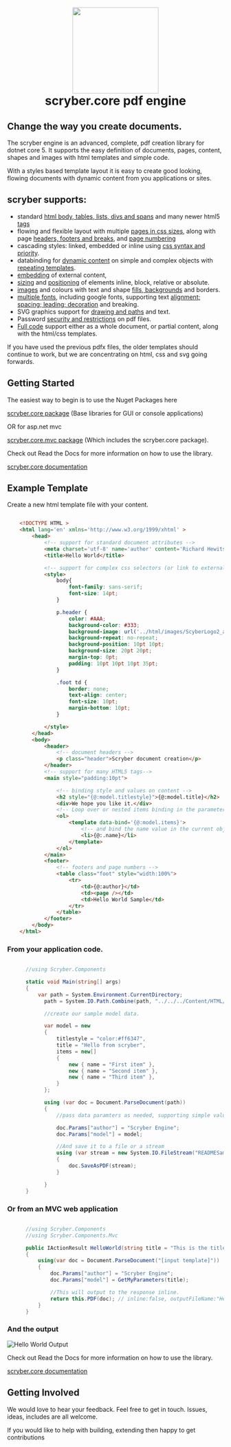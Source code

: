 <h1 align='center'>
    <img height='200' src='https://raw.githubusercontent.com/richard-scryber/scryber.core/master/ScyberLogo2_alpha_small.png'/>
    <br/>
    scryber.core pdf engine
</h1>

## Change the way you create documents.

The scryber engine is an advanced, complete, pdf creation library for dotnet core 5.
It supports the easy definition of documents, pages, content, shapes and images with html templates and simple code. 

With a styles based template layout it is easy to create good looking,
flowing documents with dynamic content from you applications or sites.


## scryber supports:

- standard [html body, tables, lists, divs and spans](https://scrybercore.readthedocs.io/en/latest/document_components.html) and many newer html5 [tags](https://scrybercore.readthedocs.io/en/latest/document_components.html)
- flowing and flexible layout with multiple [pages in css sizes](https://scrybercore.readthedocs.io/en/latest/document_pages.html), along with page [headers, footers and breaks](https://scrybercore.readthedocs.io/en/latest/document_pages.html), and [page numbering](https://scrybercore.readthedocs.io/en/latest/document_pagenumbering.html)
- cascading styles: linked, embedded or inline using [css syntax and priority](https://scrybercore.readthedocs.io/en/latest/document_styles.html).
- databinding for [dynamic content](https://scrybercore.readthedocs.io/en/latest/binding_model.html) on simple and complex objects with [repeating templates](https://scrybercore.readthedocs.io/en/latest/binding_model.html#using-objects).
- [embedding](https://scrybercore.readthedocs.io/en/latest/document_references.html) of external content,
- [sizing](https://scrybercore.readthedocs.io/en/latest/component_sizing.html) and [positioning](https://scrybercore.readthedocs.io/en/latest/component_positioning.html) of elements inline, block, relative or absolute.
- [images](https://scrybercore.readthedocs.io/en/latest/drawing_images.html) and colours with text and shape [fills, backgrounds](https://scrybercore.readthedocs.io/en/latest/drawing_image_backgrounds.html) and borders.
- [multiple fonts](https://scrybercore.readthedocs.io/en/latest/drawing_fonts.html), including google fonts, supporting text [alignment; spacing; leading; decoration](https://scrybercore.readthedocs.io/en/latest/document_textlayout.html) and breaking.
- SVG graphics support for [drawing and paths](https://scrybercore.readthedocs.io/en/latest/drawing_paths.html) and text.
- Password [security and restrictions](https://scrybercore.readthedocs.io/en/latest/document_security.html) on pdf files.
- [Full code](https://scrybercore.readthedocs.io/en/latest/document_code_vs_xml.html) support either as a whole document, or partial content, along with the html/css templates.

If you have used the previous pdfx files, the older templates should continue to work, but we are concentrating on html, css and svg going forwards.


## Getting Started

The easiest way to begin is to use the Nuget Packages here

[scryber.core package](https://www.nuget.org/packages/scryber.core/)
(Base libraries for GUI or console applications)

OR for asp.net mvc

[scryber.core.mvc package](https://www.nuget.org/packages/scryber.core.mvc/)
(Which includes the scryber.core package).

Check out Read the Docs for more information on how to use the library.

[scryber.core documentation](https://scrybercore.readthedocs.io/en/latest/)

## Example Template

Create a new html template file with your content.

```html

    <!DOCTYPE HTML >
    <html lang='en' xmlns='http://www.w3.org/1999/xhtml' >
        <head>
            <!-- support for standard document attributes -->
            <meta charset='utf-8' name='author' content='Richard Hewitson' />
            <title>Hello World</title>

            <!-- support for complex css selectors (or link to external style sheets )-->
            <style>
                body{
                    font-family: sans-serif;
                    font-size: 14pt;
                }

                p.header {
                    color: #AAA;
                    background-color: #333;
                    background-image: url('../html/images/ScyberLogo2_alpha_small.png');
                    background-repeat: no-repeat;
                    background-position: 10pt 10pt;
                    background-size: 20pt 20pt;
                    margin-top: 0pt;
                    padding: 10pt 10pt 10pt 35pt;
                }

                .foot td {
                    border: none;
                    text-align: center;
                    font-size: 10pt;
                    margin-bottom: 10pt;
                }

            </style>
        </head>
        <body>
            <header>
                <!-- document headers -->
                <p class="header">Scryber document creation</p>
            </header>
            <!-- support for many HTML5 tags-->
            <main style="padding:10pt">

                <!-- binding style and values on content -->
                <h2 style="{@:model.titlestyle}">{@:model.title}</h2>
                <div>We hope you like it.</div>
                <!-- Loop over or nested items binding in the parameters -->
                <ol>
                    <template data-bind='{@:model.items}'>
                        <!-- and bind the name value in the current object -->
                        <li>{@:.name}</li> 
                    </template>
                </ol>
            </main>
            <footer>
                <!-- footers and page numbers -->
                <table class="foot" style="width:100%">
                    <tr>
                        <td>{@:author}</td>
                        <td><page /></td>
                        <td>Hello World Sample</td>
                    </tr>
                </table>
            </footer>
        </body>
    </html>

```

### From your application code.

```cs

      //using Scryber.Components

      static void Main(string[] args)
      {
          var path = System.Environment.CurrentDirectory;
            path = System.IO.Path.Combine(path, "../../../Content/HTML/READMESample.html");

            //create our sample model data.

            var model = new
            {
                titlestyle = "color:#ff6347",
                title = "Hello from scryber",
                items = new[]
                {
                    new { name = "First item" },
                    new { name = "Second item" },
                    new { name = "Third item" },
                }
            };

            using (var doc = Document.ParseDocument(path))
            {
                //pass data paramters as needed, supporting simple values, arrays or complex classes.

                doc.Params["author"] = "Scryber Engine";
                doc.Params["model"] = model;

                //And save it to a file or a stream
                using (var stream = new System.IO.FileStream("READMESample.pdf", System.IO.FileMode.Create))
                {
                    doc.SaveAsPDF(stream);
                }

            }
      }
```

### Or from an MVC web application

```cs

      //using Scryber.Components
      //using Scryber.Components.Mvc

      public IActionResult HelloWorld(string title = "This is the title")
      {
          using(var doc = Document.ParseDocument("[input template]"))
          {
              doc.Params["author"] = "Scryber Engine";
              doc.Params["model"] = GetMyParameters(title);

              //This will output to the response inline.
              return this.PDF(doc); // inline:false, outputFileName:"HelloWorld.pdf"
          }
      }
```

### And the output

![Hello World Output](https://raw.githubusercontent.com/richard-scryber/scryber.core/svgParsing/docs/images/helloworld.png)

Check out Read the Docs for more information on how to use the library.

[scryber.core documentation](https://scrybercore.readthedocs.io/en/latest/)


## Getting Involved

We would love to hear your feedback. Feel free to get in touch.
Issues, ideas, includes are all welcome.

If you would like to help with building, extending then happy to get contributions

